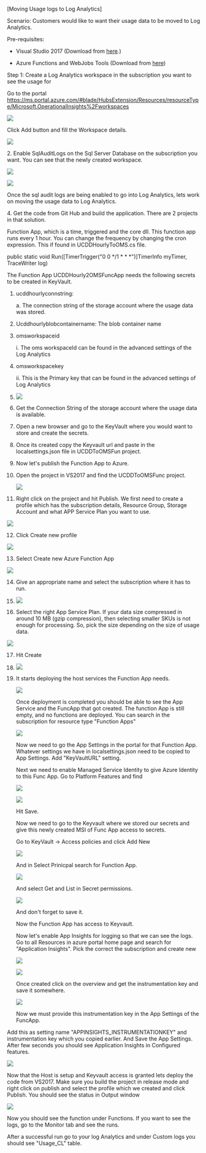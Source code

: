 [Moving Usage logs to Log Analytics]

Scenario: Customers would like to want their usage data to be moved to
Log Analytics.

Pre-requisites:

-   Visual Studio 2017 (Download from
    [here](https://visualstudio.microsoft.com/vs/whatsnew/).)

-   Azure Functions and WebJobs Tools (Download from
    [here](https://marketplace.visualstudio.com/items?itemName=VisualStudioWebandAzureTools.AzureFunctionsandWebJobsTools))

Step 1: Create a Log Analytics workspace in the subscription you want to
see the usage for

Go to the portal
<https://ms.portal.azure.com/#blade/HubsExtension/Resources/resourceType/Microsoft.OperationalInsights%2Fworkspaces>

![](media/image2.png)

Click Add button and fill the Workspace details.

![](media/image3.png)

2\. Enable SqlAuditLogs on the Sql Server Database on the subscription
you want. You can see that the newly created workspace.

![](media/image4.png)

![](media/image5.png)

Once the sql audit logs are being enabled to go into Log Analytics, lets
work on moving the usage data to Log Analytics.

4\. Get the code from Git Hub and build the application. There are 2
projects in that solution.

Function App, which is a time, triggered and the core dll. This function
app runs every 1 hour. You can change the frequency by changing the cron
expression. This if found in UCDDHourlyToOMS.cs file.

public static void Run(\[TimerTrigger(\"0 0 \*/1 \* \* \*\")\]TimerInfo
myTimer, TraceWriter log)

The Function App UCDDHourly2OMSFuncApp needs the following secrets to be
created in KeyVault.

1.  ucddhourlyconnstring:

    a.  The connection string of the storage account where the usage
        data was stored.

2.  Ucddhourlyblobcontainername: The blob container name

3.  omsworkspaceid

    i.  The oms workspaceId can be found in the advanced settings of the
        Log Analytics

4.  omsworkspacekey

    ii. This is the Primary key that can be found in the advanced
        settings of Log Analytics

5.  ![](media/image6.png)

6.  Get the Connection String of the storage account where the usage
    data is available.

7.  Open a new browser and go to the KeyVault where you would want to
    store and create the secrets.

8.  Once its created copy the Keyvault url and paste in the
    localsettings.json file in UCDDToOMSFun project.

9.  Now let's publish the Function App to Azure.

10. Open the project in VS2017 and find the UCDDToOMSFunc project.

    ![](media/image7.png)

11. Right click on the project and hit Publish. We first need to create
    a profile which has the subscription details, Resource Group,
    Storage Account and what APP Service Plan you want to use.

   ![](media/image8.png)

12. Click Create new profile

![](media/image9.png)

13. Select Create new Azure Function App

![](media/image10.png)

14. Give an appropriate name and select the subscription where it has to
    run.

15. ![](media/image11.png)

16. Select the right App Service Plan. If your data size compressed in
    around 10 MB (gzip compression), then selecting smaller SKUs is not
    enough for processing. So, pick the size depending on the size of
    usage data.

![](media/image12.png)

17. Hit Create

18. ![](media/image13.png)

19. It starts deploying the host services the Function App needs.

    ![](media/image14.png)

    Once deployment is completed you should be able to see the App
    Service and the FuncApp that got created. The function App is still
    empty, and no functions are deployed. You can search in the
    subscription for resource type "Function Apps"

    ![](media/image15.png)

    Now we need to go the App Settings in the portal for that Function
    App. Whatever settings we have in localsettings.json need to be
    copied to App Settings. Add "KeyVaultURL" setting.

    Next we need to enable Managed Service Identity to give Azure
    Identity to this Func App. Go to Platform Features and find

    ![](media/image16.png)

    ![](media/image17.png)

    Hit Save.

    Now we need to go to the Keyvault where we stored our secrets and
    give this newly created MSI of Func App access to secrets.

    Go to KeyVault -\> Access policies and click Add New

    ![](media/image18.png)

    And in Select Prinicpal search for Function App.

    ![](media/image19.png)

    And select Get and List in Secret permissions.

    ![](media/image20.png)

    And don't forget to save it.

    Now the Function App has access to Keyvault.

    Now let's enable App Insights for logging so that we can see the
    logs. Go to all Resources in azure portal home page and search for
    "Application Insights". Pick the correct the subscription and create
    new

    ![](media/image21.png)

    ![](media/image22.png)

    Once created click on the overview and get the instrumentation key
    and save it somewhere.

    ![](media/image23.png)

    Now we must provide this instrumentation key in the App Settings of
    the FuncApp.

Add this as setting name "APPINSIGHTS\_INSTRUMENTATIONKEY" and
instrumentation key which you copied earlier. And Save the App Settings.
After few seconds you should see Application Insights in Configured
features.

![](media/image24.png)

Now that the Host is setup and Keyvault access is granted lets deploy
the code from VS2017. Make sure you build the project in release mode
and right click on publish and select the profile which we created and
click Publish. You should see the status in Output window

![](media/image25.png)

Now you should see the function under Functions. If you want to see the
logs, go to the Monitor tab and see the runs.

After a successful run go to your log Analytics and under Custom logs
you should see "Usage_CL" table.
